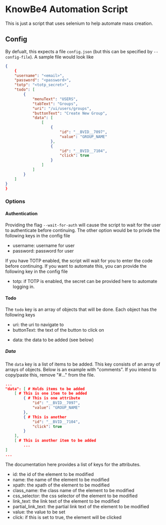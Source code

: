 # KnowBe4 Automation Script

This is just a script that uses selenium to help automate mass creation.

## Config

By defualt, this expects a file `config.json` (but this can be specified by `--config-file`). A sample file would look like

```json
{
    {
    "username": "<email>",
    "password": "<password>",
    "totp": "<totp_secret>",
    "todo": [
        {
            "menuText": "USERS",
            "tabText": "Groups",
            "uri": "/ui/users/groups",
            "buttonText": "Create New Group",
            "data": [
                [
                    {
                        "id": "__BVID__7097",
                        "value": "GROUP_NAME"
                    },
                    {
                        "id": "__BVID__7104",
                        "click": true
                    }
                ]
            ]
        }
    ]
}
}
```

### Options

#### Authentication

Providing the flag `--wait-for-auth` will cause the script to wait for the user to authenticate before continuing. The other option would be to privde the following keys in the config file

- username: username for user
- password: password for user

If you have TOTP enabled, the script will wait for you to enter the code before continuing. If you want to automate this, you can provide the following key in the config file

- totp: if TOTP is enabled, the secret can be provided here to automate logging in.

#### Todo

The `todo` key is an array of objects that will be done. Each object has the following keys

- uri: the uri to navigate to
- buttonText: the text of the button to click on
<!-- - TODO: Add dropdown selection key -->
- data: the data to be added (see below)

##### Data

The `data` key is a list of items to be added. This key consists of an array of arrays of objects. Below is an example with "comments". If you intend to copy/paste this, remove "#..." from the file.

```json
... 
"data": [ # Holds items to be added
    [ # This is one item to be added
        { # This is one attribute
            "id": "__BVID__7097",
            "value": "GROUP_NAME"
        },
        { # This is another
            "id": "__BVID__7104",
            "click": true
        }
    ],
    [ # This is another item to be added
        ...
]
...
```

The documentation here provides a list of keys for the attributes.

- id: the id of the element to be modified
- name: the name of the element to be modified
- xpath: the xpath of the element to be modified
- class_name: the class name of the element to be modified
- css_selector: the css selector of the element to be modified
- link_text: the link text of the element to be modified
- partial_link_text: the partial link text of the element to be modified
- value: the value to be set
- click: if this is set to true, the element will be clicked
